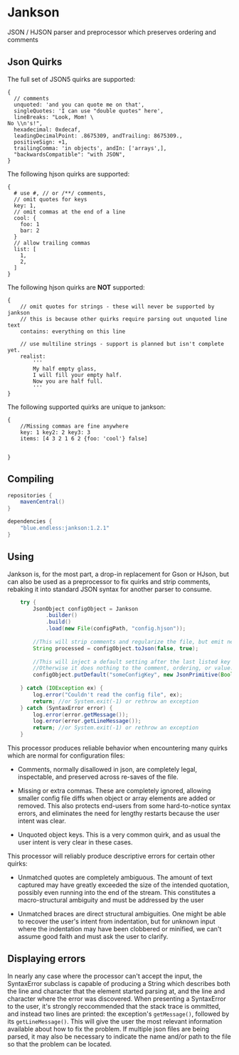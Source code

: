 # Jankson
JSON / HJSON parser and preprocessor which preserves ordering and comments

## Json Quirks

The full set of JSON5 quirks are supported:
```json5
{
  // comments
  unquoted: 'and you can quote me on that',
  singleQuotes: 'I can use "double quotes" here',
  lineBreaks: "Look, Mom! \
No \\n's!",
  hexadecimal: 0xdecaf,
  leadingDecimalPoint: .8675309, andTrailing: 8675309.,
  positiveSign: +1,
  trailingComma: 'in objects', andIn: ['arrays',],
  "backwardsCompatible": "with JSON",
}
```

The following hjson quirks are supported:

```hjson
{
  # use #, // or /**/ comments,
  // omit quotes for keys
  key: 1,
  // omit commas at the end of a line
  cool: {
    foo: 1
    bar: 2
  }
  // allow trailing commas
  list: [
    1,
    2,
  ]
}

```

The following hjson quirks are **NOT** supported:
```hjson
{
	// omit quotes for strings - these will never be supported by jankson
	// this is because other quirks require parsing out unquoted line text
	contains: everything on this line

	// use multiline strings - support is planned but isn't complete yet.
	realist:
	    '''
	    My half empty glass,
	    I will fill your empty half.
	    Now you are half full.
	    '''
}
```

The following supported quirks are unique to jankson:
```json5
{
	//Missing commas are fine anywhere
	key: 1 key2: 2 key3: 3
	items: [4 3 2 1 6 2 {foo: 'cool'} false]


}
```

## Compiling

```groovy
repositories {
	mavenCentral()
}

dependencies {
	"blue.endless:jankson:1.2.1"
}
```

## Using
Jankson is, for the most part, a drop-in replacement for Gson or HJson, but can also be
used as a preprocessor to fix quirks and strip comments, rebaking it into standard JSON
syntax for another parser to consume.

```java
	try {
		JsonObject configObject = Jankson
			.builder()
			.build()
			.load(new File(configPath, "config.hjson"));
			
		//This will strip comments and regularize the file, but emit newlines and indents for readability
		String processed = configObject.toJson(false, true);
		
		//This will inject a default setting after the last listed key in the object, if it doesn't already exist.
		//Otherwise it does nothing to the comment, ordering, or value.
		configObject.putDefault("someConfigKey", new JsonPrimitive(Boolean.TRUE), "Turns on the someConfigKey thing (default=TRUE)");
		
	} catch (IOException ex) {
		log.error("Couldn't read the config file", ex);
		return; //or System.exit(-1) or rethrow an exception
	} catch (SyntaxError error) {
		log.error(error.getMessage());
		log.error(error.getLineMessage());
		return; //or System.exit(-1) or rethrow an exception
	}
```



This processor produces reliable behavior when encountering many quirks which are normal
for configuration files:

* Comments, normally disallowed in json, are completely legal, inspectable, and preserved
  across re-saves of the file.
  
* Missing or extra commas. These are completely ignored, allowing smaller config file
  diffs when object or array elements are added or removed. This also protects end-users
  from some hard-to-notice syntax errors, and eliminates the need for lengthy restarts
  because the user intent was clear.
  
* Unquoted object keys. This is a very common quirk, and as usual the user intent is very
  clear in these cases.

This processor will reliably produce descriptive errors for certain other quirks:

* Unmatched quotes are completely ambiguous. The amount of text captured may have greatly
  exceeded the size of the intended quotation, possibly even running into the end of the
  stream. This constitutes a macro-structural ambiguity and must be addressed by the user
  
* Unmatched braces are direct structural ambiguities. One might be able to recover the
  user's intent from indentation, but for unknown input where the indentation may have
  been clobbered or minified, we can't assume good faith and must ask the user to clarify.

## Displaying errors  

In nearly any case where the processor can't accept the input, the SyntaxError subclass is
capable of producing a String which describes both the line and character that the element
started parsing at, and the line and character where the error was discovered. When
presenting a SyntaxError to the user, it's strongly reccommended that the stack trace is
ommitted, and instead two lines are printed: the exception's ```getMessage()```, followed by its
```getLineMessage()```. This will give the user the most relevant information available about
how to fix the problem. If multiple json files are being parsed, it may also be necessary
to indicate the name and/or path to the file so that the problem can be located.
